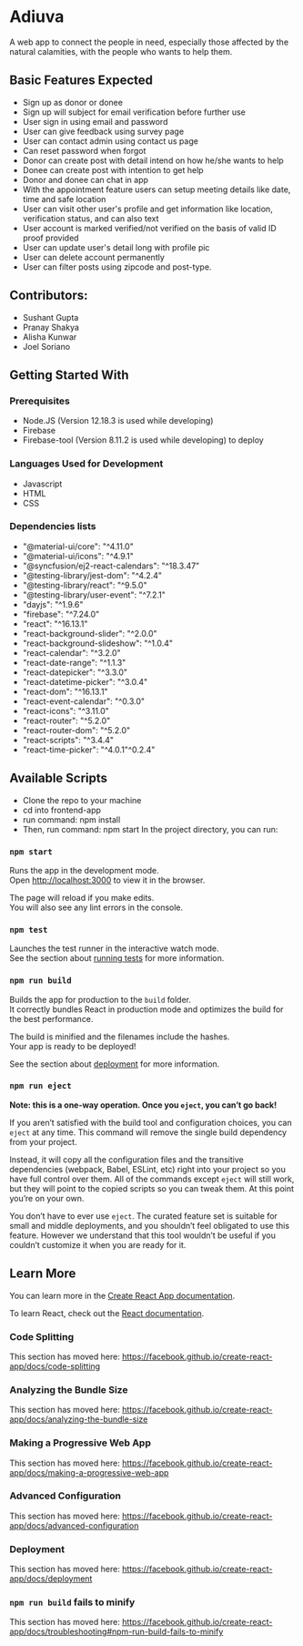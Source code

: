 # Adiuva

A web app to connect the people in need, especially those affected by the natural calamities, with the people who wants to help them.

## Basic Features Expected

- Sign up as donor or donee
- Sign up will subject for email verification before further use
- User sign in using email and password
- User can give feedback using survey page
- User can contact admin using contact us page
- Can reset password when forgot
- Donor can create post with detail intend on how he/she wants to help
- Donee can create post with intention to get help
- Donor and donee can chat in app
- With the appointment feature users can setup meeting details like date, time and safe location
- User can visit other user's profile and get information like location, verification status, and can also text
- User account is marked verified/not verified on the basis of valid ID proof provided
- User can update user's detail long with profile pic
- User can delete account permanently
- User can filter posts using zipcode and post-type.

## Contributors:

- Sushant Gupta
- Pranay Shakya 
- Alisha Kunwar
- Joel Soriano

## Getting Started With

### Prerequisites

- Node.JS (Version 12.18.3 is used while developing)
- Firebase
- Firebase-tool (Version 8.11.2 is used while developing) to deploy

### Languages Used for Development

- Javascript
- HTML
- CSS

### Dependencies lists

- "@material-ui/core": "^4.11.0"
- "@material-ui/icons": "^4.9.1"
- "@syncfusion/ej2-react-calendars": "^18.3.47"
- "@testing-library/jest-dom": "^4.2.4"
- "@testing-library/react": "^9.5.0"
- "@testing-library/user-event": "^7.2.1"
- "dayjs": "^1.9.6"
- "firebase": "^7.24.0"
- "react": "^16.13.1"
- "react-background-slider": "^2.0.0"
- "react-background-slideshow": "^1.0.4"
- "react-calendar": "^3.2.0"
- "react-date-range": "^1.1.3"
- "react-datepicker": "^3.3.0"
- "react-datetime-picker": "^3.0.4"
- "react-dom": "^16.13.1"
- "react-event-calendar": "^0.3.0"
- "react-icons": "^3.11.0"
- "react-router": "^5.2.0"
- "react-router-dom": "^5.2.0"
- "react-scripts": "^3.4.4"
- "react-time-picker": "^4.0.1"^0.2.4"

## Available Scripts

- Clone the repo to your machine
- cd into frontend-app
- run command: npm install
- Then, run command: npm start
In the project directory, you can run:

### `npm start`

Runs the app in the development mode.<br />
Open [http://localhost:3000](http://localhost:3000) to view it in the browser.

The page will reload if you make edits.<br />
You will also see any lint errors in the console.

### `npm test`

Launches the test runner in the interactive watch mode.<br />
See the section about [running tests](https://facebook.github.io/create-react-app/docs/running-tests) for more information.

### `npm run build`

Builds the app for production to the `build` folder.<br />
It correctly bundles React in production mode and optimizes the build for the best performance.

The build is minified and the filenames include the hashes.<br />
Your app is ready to be deployed!

See the section about [deployment](https://facebook.github.io/create-react-app/docs/deployment) for more information.

### `npm run eject`

**Note: this is a one-way operation. Once you `eject`, you can’t go back!**

If you aren’t satisfied with the build tool and configuration choices, you can `eject` at any time. This command will remove the single build dependency from your project.

Instead, it will copy all the configuration files and the transitive dependencies (webpack, Babel, ESLint, etc) right into your project so you have full control over them. All of the commands except `eject` will still work, but they will point to the copied scripts so you can tweak them. At this point you’re on your own.

You don’t have to ever use `eject`. The curated feature set is suitable for small and middle deployments, and you shouldn’t feel obligated to use this feature. However we understand that this tool wouldn’t be useful if you couldn’t customize it when you are ready for it.

## Learn More

You can learn more in the [Create React App documentation](https://facebook.github.io/create-react-app/docs/getting-started).

To learn React, check out the [React documentation](https://reactjs.org/).

### Code Splitting

This section has moved here: https://facebook.github.io/create-react-app/docs/code-splitting

### Analyzing the Bundle Size

This section has moved here: https://facebook.github.io/create-react-app/docs/analyzing-the-bundle-size

### Making a Progressive Web App

This section has moved here: https://facebook.github.io/create-react-app/docs/making-a-progressive-web-app

### Advanced Configuration

This section has moved here: https://facebook.github.io/create-react-app/docs/advanced-configuration

### Deployment

This section has moved here: https://facebook.github.io/create-react-app/docs/deployment

### `npm run build` fails to minify

This section has moved here: https://facebook.github.io/create-react-app/docs/troubleshooting#npm-run-build-fails-to-minify
